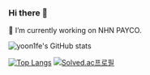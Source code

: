 ### Hi there 👋

🔭 I’m currently working on NHN PAYCO.

![yoon1fe's GitHub stats](https://github-readme-stats.vercel.app/api?username=yoon1fe&show_icons=true&theme=discord_old_blurple)

[![Top Langs](https://github-readme-stats.vercel.app/api/top-langs/?username=yoon1fe&layout=compact&theme=discord_old_blurple&langs_count=6)](https://github.com/anuraghazra/github-readme-stats)
[![Solved.ac프로필](http://mazassumnida.wtf/api/v2/generate_badge?boj=yoon1fe)](https://solved.ac/yoon1fe)


<!--
**yoon1fe/yoon1fe** is a ✨ _special_ ✨ repository because its `README.md` (this file) appears on your GitHub profile.

Here are some ideas to get you started:

- 🔭 I’m currently working on ...
- 🌱 I’m currently learning ...
- 👯 I’m looking to collaborate on ...
- 🤔 I’m looking for help with ...
- 💬 Ask me about ...
- 📫 How to reach me: ...
- 😄 Pronouns: ...
- ⚡ Fun fact: ...

<a href="hhttps://yoon1fe.tistory.com/">
    <img 
        src="http://img.shields.io/badge/-Blogger-222222?style=flat&logo=Blogger&link=https://yoon1fe.tistory.com/"
        style="height : auto; margin-left : 10px; margin-right : 10px;"/>
</a>
<a href="https://www.instagram.com/yoon1fe/">
    <img 
        src="http://img.shields.io/badge/-Instagram-222222?style=flat&logo=Instagram&link=https://www.instagram.com/yoon1fe/"
        style="height : auto; margin-left : 10px; margin-right : 10px;"/>
</a>
-->
